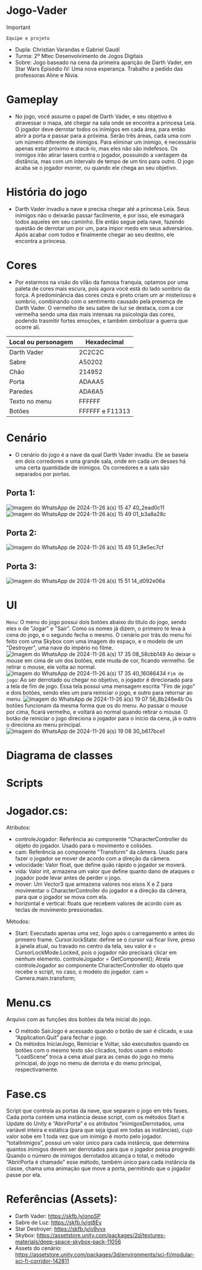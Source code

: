 # Jogo-Vader
>[!Important]
 >`Equipe e projeto`
>- Dupla: Christian Varandas e Gabriel Gaudí
>- Turma: 2º Mtec Desenvolvimento de Jogos Digitais
>- Sobre: Jogo baseado na cena da primeira aparição de Darth Vader, em Star Wars Episódio IV: Uma nova esperança. Trabalho a pedido das professoras Aline e Nivia.

# Gameplay
- No jogo, você assume o papel de Darth Vader, e seu objetivo é atravessar o mapa, até chegar na sala onde se encontra a princesa Leia. O jogador deve derrotar todos os inimigos em cada área, para então abrir a porta e passar para a próxima. Serão três áreas, cada uma com um número diferente de inimigos. Para eliminar um inimigo, é necessário apenas estar próximo e atacá-lo, mas eles não são indefesos. Os inimigos irão atirar lasers contra o jogador, possuindo a vantagem da distância, mas com um intervalo de tempo de um tiro para outro. O jogo acaba se o jogador morrer, ou quando ele chega ao seu objetivo.
# História do jogo
- Darth Vader invadiu a nave e precisa chegar até a princesa Leia. Seus inimigos não o deixarão passar facilmente, e por isso, ele esmagará todos aqueles em seu caminho. Ele então segue pela nave, fazendo questão de derrotar um por um, para impor medo em seus adversários. Após acabar com todos e finalmente chegar ao seu destino, ele encontra a princesa.

# Cores
- Por estarmos na visão do vilão da famosa franquia, optamos por uma paleta de cores mais escura, pois agora você está do lado sombrio da força. A predominância das cores cinza e preto criam um ar misterioso e sombrio, combinando com o sentimento causado pela presença de Darth Vader. O vermelho de seu sabre de luz se destaca, com a cor vermelha sendo uma das mais intensas na psicologia das cores, podendo trasmitir fortes emoções, e também simbolizar a guerra que ocorre ali.

| Local ou personagem | Hexadecimal |
| --- | --- |
| Darth Vader | 2C2C2C |
| Sabre | A50202 |
| Chão | 214952 |
| Porta | ADAAA5 |
| Paredes | ADA6A5 |
| Texto no menu | FFFFFF |
| Botões | FFFFFF e F11313 |

# Cenário
- O cenário do jogo é a nave da qual Darth Vader invadiu. Ele se baseia em dois corredores e uma grande sala, onde em cada um desses há uma certa quantidade de inimigos. Os corredores e a sala são separados por portas.
## Porta 1:
![Imagem do WhatsApp de 2024-11-26 à(s) 15 47 40_2ead0c11](https://github.com/user-attachments/assets/1b79964b-34dd-4079-aa5b-2013a9775551)
![Imagem do WhatsApp de 2024-11-26 à(s) 15 49 01_b3a8a28c](https://github.com/user-attachments/assets/47761921-777e-44f7-9151-2b18e414dda4)
## Porta 2:
![Imagem do WhatsApp de 2024-11-26 à(s) 15 49 51_8e5ec7cf](https://github.com/user-attachments/assets/3a8aebd3-94d3-4daf-9d8e-034696f818b5)
## Porta 3:
![Imagem do WhatsApp de 2024-11-26 à(s) 15 51 14_d092e06a](https://github.com/user-attachments/assets/9d80632c-e1a3-467c-bd67-415c6822a3b7)

# UI
`Menu`: O menu do jogo possui dois botões abaixo do título do jogo, sendo eles o de "Jogar" e "Sair". Como os nomes já dizem, o primeiro te leva à cena do jogo, e o segundo fecha o mesmo. O cenário por trás do menu foi feito com uma Skybox com uma imagem do espaço, e o modelo de um "Destroyer", uma nave do império no filme.
![Imagem do WhatsApp de 2024-11-26 à(s) 17 35 08_58cbb149](https://github.com/user-attachments/assets/3c72a58f-faa6-42eb-864c-abe1c49f4d19)
Ao deixar o mouse em cima de um dos botões, este muda de cor, ficando vermelho. Se retirar o mouse, ele volta ao normal.
![Imagem do WhatsApp de 2024-11-26 à(s) 17 35 40_16086434](https://github.com/user-attachments/assets/2c3dfeb2-b48e-4c90-bff9-6fe7e2764d19)
`Fim de jogo`: Ao ser derrotado ou chegar no objetivo, o jogador é direcionado para a tela de fim de jogo. Essa tela possui uma mensagem escrita "Fim de jogo" e dois botões, sendo eles um para reiniciar o jogo, e outro para retornar ao menu.
![Imagem do WhatsApp de 2024-11-26 à(s) 19 07 56_8b246e4b](https://github.com/user-attachments/assets/d81725b4-7f05-460d-9c15-38f2664334ac)
Os botões funcionam da mesma forma que os do menu. Ao passar o mouse por cima, ficará vermelho, e voltará ao normal quando retirar o mouse. O botão de reiniciar o jogo direciona o jogador para o inicio da cena, já o outro o direciona ao menu principal.
![Imagem do WhatsApp de 2024-11-26 à(s) 19 08 30_b617bce1](https://github.com/user-attachments/assets/82e7654f-ea9d-4c8c-bf71-95c44e86184f)

# Diagrama de classes

# Scripts
 <h1>Jogador.cs:</h1>
 Atributos:
 <ul>
  <li>controleJogador: Referência ao componente "CharacterController do objeto do jogador. Usado para o movimento e colisões.</li>
  <li>cam: Referência ao componente "Transform" da câmera. Usado para fazer o jogador se mover de acordo com a direção da câmera.</li>
  <li>velocidade: Valor float, que define quão rápido o jogador se moverá.</li>
  <li>vida: Valor int, armazena um valor que define quanto dano de ataques o jogador pode levar antes de perder o jogo.</li>
  <li>mover: Um Vector3 que armazena valores nos eixos X e Z para movimentar o CharacterController do jogador e a direção da câmera, para que o jogador se mova com ela.</li>
  <li>horizontal e vertical: floats que recebem valores de acordo com as teclas de movimento pressionadas.</li>
 </ul>
  Métodos:
  <ul>
   <li>Start: Executado apenas uma vez, logo após o carregamento e antes do primeiro frame.
       Cursor.lockState: define se o cursor vai ficar livre, preso à janela atual, ou travado no centro da tela, seu valor é = CursorLockMode.Locked, pois o jogador não precisará clicar em nenhum elemento.
       controleJogador = GetComponent<CharacterController>(); Atrela controleJogador ao componente CharacterController do objeto que recebe o script, no caso, o modelo do jogador.
       cam = Camera.main.transform; 
   </li>
  </ul>

  <h1>Menu.cs</h1>
  Arquivo com as funções dos botões da tela inicial do jogo.
  <ul>
<li>O método SairJogo é acessado quando o botão de sair é clicado, e usa “Application.Quit” para fechar o jogo.</li>
<li>Os métodos IniciarJogo, Reiniciar e Voltar, são executados quando os botões com o mesmo texto são clicados, todos usam o método “LoadScene” troca a cena atual para as cenas do jogo no menu principal, do jogo no menu de derrota e do menu principal, respectivamente.</li>
</ul>

 <h1>Fase.cs</h1>
 Script que controla as portas da nave, que separam o jogo em três fases.
 Cada porta contém uma instância desse script, com os métodos Start e Update do Unity e “AbrirPorta” e os atributos “inimigosDerrotados, uma variável inteira e estática (para que seja igual em todas as instâncias), cujo valor sobe em 1 toda vez que um inimigo é morto pelo jogador.
“totalInimigos”, possui um valor único para cada instância, que determina quantos inimigos devem ser derrotados para que o jogador possa progredir. Quando o número de inimigos derrotados alcança o total, o método “AbrirPorta é chamado” esse método, também único para cada instância da classe, chama uma animação que move a porta, permitindo que o jogador passe por ela.

# Referências (Assets):
- Darth Vader: https://skfb.ly/onpSP
- Sabre de Luz: https://skfb.ly/ot8Ey
- Star Destroyer: https://skfb.ly/o9vyx
- Skybox: https://assetstore.unity.com/packages/2d/textures-materials/deep-space-skybox-pack-11056
- Assets do cenário: https://assetstore.unity.com/packages/3d/environments/sci-fi/modular-sci-fi-corridor-142811
